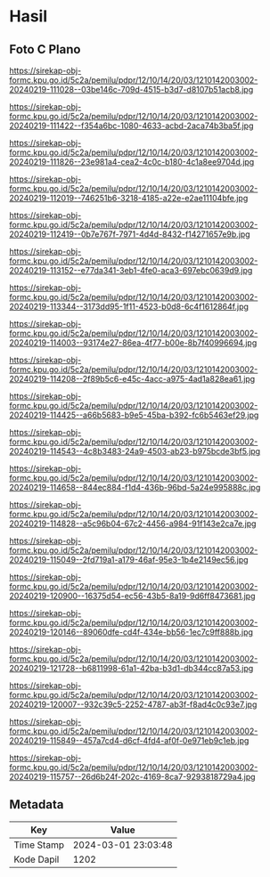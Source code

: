 # Hasil

## Foto C Plano

https://sirekap-obj-formc.kpu.go.id/5c2a/pemilu/pdpr/12/10/14/20/03/1210142003002-20240219-111028--03be146c-709d-4515-b3d7-d8107b51acb8.jpg

https://sirekap-obj-formc.kpu.go.id/5c2a/pemilu/pdpr/12/10/14/20/03/1210142003002-20240219-111422--f354a6bc-1080-4633-acbd-2aca74b3ba5f.jpg

https://sirekap-obj-formc.kpu.go.id/5c2a/pemilu/pdpr/12/10/14/20/03/1210142003002-20240219-111826--23e981a4-cea2-4c0c-b180-4c1a8ee9704d.jpg

https://sirekap-obj-formc.kpu.go.id/5c2a/pemilu/pdpr/12/10/14/20/03/1210142003002-20240219-112019--746251b6-3218-4185-a22e-e2ae11104bfe.jpg

https://sirekap-obj-formc.kpu.go.id/5c2a/pemilu/pdpr/12/10/14/20/03/1210142003002-20240219-112419--0b7e767f-7971-4d4d-8432-f14271657e9b.jpg

https://sirekap-obj-formc.kpu.go.id/5c2a/pemilu/pdpr/12/10/14/20/03/1210142003002-20240219-113152--e77da341-3eb1-4fe0-aca3-697ebc0639d9.jpg

https://sirekap-obj-formc.kpu.go.id/5c2a/pemilu/pdpr/12/10/14/20/03/1210142003002-20240219-113344--3173dd95-1f11-4523-b0d8-6c4f1612864f.jpg

https://sirekap-obj-formc.kpu.go.id/5c2a/pemilu/pdpr/12/10/14/20/03/1210142003002-20240219-114003--93174e27-86ea-4f77-b00e-8b7f40996694.jpg

https://sirekap-obj-formc.kpu.go.id/5c2a/pemilu/pdpr/12/10/14/20/03/1210142003002-20240219-114208--2f89b5c6-e45c-4acc-a975-4ad1a828ea61.jpg

https://sirekap-obj-formc.kpu.go.id/5c2a/pemilu/pdpr/12/10/14/20/03/1210142003002-20240219-114425--a66b5683-b9e5-45ba-b392-fc6b5463ef29.jpg

https://sirekap-obj-formc.kpu.go.id/5c2a/pemilu/pdpr/12/10/14/20/03/1210142003002-20240219-114543--4c8b3483-24a9-4503-ab23-b975bcde3bf5.jpg

https://sirekap-obj-formc.kpu.go.id/5c2a/pemilu/pdpr/12/10/14/20/03/1210142003002-20240219-114658--844ec884-f1d4-436b-96bd-5a24e995888c.jpg

https://sirekap-obj-formc.kpu.go.id/5c2a/pemilu/pdpr/12/10/14/20/03/1210142003002-20240219-114828--a5c96b04-67c2-4456-a984-91f143e2ca7e.jpg

https://sirekap-obj-formc.kpu.go.id/5c2a/pemilu/pdpr/12/10/14/20/03/1210142003002-20240219-115049--2fd719a1-a179-46af-95e3-1b4e2149ec56.jpg

https://sirekap-obj-formc.kpu.go.id/5c2a/pemilu/pdpr/12/10/14/20/03/1210142003002-20240219-120900--16375d54-ec56-43b5-8a19-9d6ff8473681.jpg

https://sirekap-obj-formc.kpu.go.id/5c2a/pemilu/pdpr/12/10/14/20/03/1210142003002-20240219-120146--89060dfe-cd4f-434e-bb56-1ec7c9ff888b.jpg

https://sirekap-obj-formc.kpu.go.id/5c2a/pemilu/pdpr/12/10/14/20/03/1210142003002-20240219-121728--b6811998-61a1-42ba-b3d1-db344cc87a53.jpg

https://sirekap-obj-formc.kpu.go.id/5c2a/pemilu/pdpr/12/10/14/20/03/1210142003002-20240219-120007--932c39c5-2252-4787-ab3f-f8ad4c0c93e7.jpg

https://sirekap-obj-formc.kpu.go.id/5c2a/pemilu/pdpr/12/10/14/20/03/1210142003002-20240219-115849--457a7cd4-d6cf-4fd4-af0f-0e971eb9c1eb.jpg

https://sirekap-obj-formc.kpu.go.id/5c2a/pemilu/pdpr/12/10/14/20/03/1210142003002-20240219-115757--26d6b24f-202c-4169-8ca7-9293818729a4.jpg


## Metadata

| Key        | Value               |
| ---------- | ------------------- |
| Time Stamp | 2024-03-01 23:03:48 |
| Kode Dapil | 1202                |



